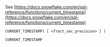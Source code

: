 See [https://docs.snowflake.com/en/sql-reference/functions/current_timestamp](https://docs.snowflake.com/en/sql-reference/functions/current_timestamp)
```
CURRENT_TIMESTAMP( [ <fract_sec_precision> ] )

CURRENT_TIMESTAMP
```
